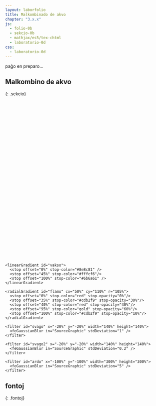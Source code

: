 ```yaml
---
layout: laborfolio
title: Malkombinado de akvo
chapter: "3.x.x"
js:
  - folio-0b
  - sekcio-0b 
  - mathjax/es5/tex-chtml
  - laboratorio-0d
css:
  - laboratorio-0d
---
```


paĝo en preparo...

<!--

https://de.wikipedia.org/wiki/Hofmannscher_Wasserzersetzungsapparat
https://www.3bscientific.de/product-manual/U14332_DE.pdf
http://dodo.fb06.fh-muenchen.de/lab_didaktik/pdf/web-elektrolyse.pdf

-->


## Malkombino de akvo
{: .sekcio}

<script>

  const eksperimentoj = {
  }

  let lab; // la laboratorio kaj iloj
  let aparato, voltmetro, eksperimento;
  const ALTO = 500;
  const LARĜO = 500;
  const X_HOFMANN = 200;

  function elektro() {
    //aparato.enhavo(eksperimento.ml);
    //mezurilo.valoro(0);
    const ŝaltilo = ĝi("#_plato_voltmetro .ŝaltilo");
    if (voltmetro.val <= 0) {
      // ŝaltu...
      ŝaltilo.classList.add("ŝaltita");
      voltmetro.valoro(19.8);
      vezikoj();
    } else {
      // malŝaltu
      ŝaltilo.classList.remove("ŝaltita");
      voltmetro.valoro(0);
      vezikoj_haltu();
    }
  }

  function vezikoj_haltu() {
    // ŝanĝu repeatCount al 1 (lasta)
    for (const am of ĉiuj("#vezikoj_H2 animateMotion, #vezikoj_O2 animateMotion")) {
      Lab.a(am,{
        repeatCount: "1"
      });
      am.beginElement();
    }

    // haltigu gasiĝon
    purigu_prokrastojn();

    // forigu vezikojn fine
    prokrastu(() => {
      forigu("#vezikoj_H2");
      forigu("#vezikoj_O2");
    }, 2000);
  }

  function vezikoj() {
    const h_alto = 300; // alto de aparataj tuboj
    // ni uzas "falaĵo"-n por leviĝantaj vezikoj, tial supro estu 0 kaj faldistanco negativa!
    // la vezikoj ekas ĉe la elektrodo en alto (0,40)
    // kaj atingu ĝis la supro de la enhavo. Kiam la akvinivelo sinkas
    // ni devos poste adapti faldistancon (negativa, ĉar ili ja leviĝas)
    const v1 = { id: "veziko_O2", klasoj: "", n: 6, daŭro: 2, supro: 0, alto: -40, faldistanco: -h_alto, falaĵalto: 0, videblo: 1.0 };
    const v2 = { id: "veziko_O2", klasoj: "", n: 5, daŭro: 5, aperdaŭro: 3, supro: 0, alto: -40, faldistanco: -h_alto, falaĵalto: 0, videblo: 1.0 };

    const limigo_O2 = aparato.enhavlimigo("1");
    const limigo_H2 = aparato.enhavlimigo("2");
    veziketoj_O2 = Lab.falaĵo("vezikoj_O2","vezikoj",
        v1, v2, limigo_O2, 25, h_alto);
    veziketoj_H2 = Lab.falaĵo("vezikoj_H2","vezikoj",
        {...v1,...{id: "veziko_H2",n: 12}},
        {...v2, ...{id: "veziko_H2",n: 10}},
        limigo_H2, 25, h_alto);
    aparato.vezikoj(veziketoj_O2,"1");  // aldonu vezikojn al jama likvo
    aparato.vezikoj(veziketoj_H2,"2");  // aldonu vezikojn al jama likvo

    for (const a of ĉiuj("#vezikoj_H2 animate, #vezikoj_O2 animate")) {
      a.beginElement();
    }
    for (const am of ĉiuj("#vezikoj_H2 animateMotion, #vezikoj_O2 animateMotion")) {
      Lab.a(am,{
        repeatCount: "indefinite",
        fill: "remove"
      });
      am.beginElement();
    }

    // regula adaptu la akvonivelon (t.e. gaskvanton)
    gasiĝo();
  }

  function gasiĝo() {
    const ms = 600;
    const ml = 1; //0.1; // triono estas O2 kaj du trionoj H2

    if (aparato.ml_H2<57 && aparato.ml_O2<57) {
      // aparato.enhavo(...ml))
      aparato.gasiĝo(ml);

      // revoku nin post kelkaj ms
      prokrastu(() => gasiĝo(ml), ms);
    } else {
      // haltigu la aparaton
      elektro();
    }
  }

  function O2_ellaso() {
    aparato.krano_1.malfermu();
    // ellasu 10ml el la O2
    aparato.ellaso("1",10,()=>aparato.krano_1.fermu());
  }

  function H2_ellaso() {
    aparato.krano_2.malfermu();
    // forigu 10ml el la O2
    aparato.ellaso("2",10,()=>aparato.krano_2.fermu());
  }

  lanĉe(()=>{
    lab = new Laboratorio(ĝi("#eksperimento"),"fono",LARĜO,ALTO+10);

    // difinu vezikojn
    lab.difinoj().append(
      Lab.e("circle",{
        id: "veziko_H2",
        class: "veziko",
        r: 1.6
      }),
      Lab.e("circle",{
        id: "veziko_O2",
        class: "veziko",
        r: 2 // duoble volumeno: r_O2 = 1,25*r_H2
      })
    );

    // hofmann-aparato
    aparato = Lab.hofmanaparato("hofman",O2_ellaso,H2_ellaso); // elfluo = 100ml, t.e. malplena
    // du provtubojp por kapti gason
    ptubo1 = Lab.provtubo("provtubo_1",0,15,80,175);
    ptubo2 = Lab.provtubo("provtubo_2",0,15,80,182);
    // tensimezurilo
    voltmetro = new LabMezurilo("voltmetro",30,"V");

    // dratoj por kunligi la elekjtrodojn kun la voltmetro
    const drato_plus = new LabIlo("drato_plus");
    drato_plus.g = Lab.e("g",{id: "drato_plus"});
    drato_plus.g.append(
      Lab.e("path",{
            d: `M${10+120},${ALTO-90+20+1}Q160,${ALTO-90+20+2} 170,${ALTO-35}Q170,${ALTO-10} ${X_HOFMANN+8},${ALTO-10}`,
            class: "drato_plus"
        })
    );

    const drato_minus = new LabIlo("drato_minus");
    drato_minus.g = Lab.e("g",{id: "drato_minus"});
    drato_minus.g.append(
      Lab.e("path",{
            d: `M${10+120},${ALTO-90+60+2}Q180,${ALTO-90+60} 270,${ALTO-20}L${X_HOFMANN+130},${ALTO-10}`,
            class: "drato_minus"
        })
    );

    // keno por testo
    keno = new LabKeno("keno",4,150,5);
    // kandelo por testo
    kandelo = new LabKandelo("kandelo",40,16);

    lab.metu(drato_minus,{id:'drato_minus',x:0,y:0});
    lab.metu(drato_plus,{id:'drato_minus',x:0,y:0});
    lab.metu(voltmetro,{id: "voltmetro", x:10, y:ALTO-90});
    lab.metu(aparato,{id: "malsupre", x:X_HOFMANN, y:ALTO-20});
    lab.metu(ptubo1,{id: "maldekstre", x:X_HOFMANN, y: -95});
    lab.metu(ptubo2,{id: "dekstre", x:X_HOFMANN+140, y: -95});
    /* PROVIZORE ŝparu kalkultempon por la animacio:
    lab.metu(keno,{id: "keno", x:X_HOFMANN+190, y:ALTO-20});
    lab.metu(kandelo,{id: "kandelo", x:X_HOFMANN+230, y:ALTO-20});
*/

    // ŝaltilo por la elektro
    const ŝaltilo = ĝi("#_plato_voltmetro .ŝaltilo");
    lab.klak_reago(ŝaltilo,(btn) => {
      elektro();
    });

  });
</script>

<svg id="eksperimento"
    version="1.1" 
    xmlns="http://www.w3.org/2000/svg" 
    xmlns:xlink="http://www.w3.org/1999/xlink" width="100%" viewBox="-10 -10 520 520">
 <style type="text/css">
    <![CDATA[
      .butono.premita rect {
        fill: #004b4b;
      }
      .likvo {
        fill: hsla(236, 14%, 75%, 0.4);
      }
      .veziko {
        fill: url(#vitro);
        stroke: black;
        stroke-width: 0.2;
      }
      .klemo_1 {
        fill: url(#klemo_plus);
      }
      .klemo_2 {
        fill: url(#klemo_minus);
      }
      .drato_plus {
        fill: none;
        stroke-width: 2;
        stroke: crimson;
      }
      .drato_minus {
        fill: none;
        stroke-width: 2;
        stroke: #223;
      }
      .ŝaltilo rect {
        stroke: #ccc;
        fill: #ddf;
      }
      .ŝaltilo.ŝaltita rect {
        fill: #668;
      }
      .ŝaltilo text {
        fill: #112;
        font-size: 11pt;
      }
      .ŝaltilo.ŝaltita text {
        fill: #811;
      }
    ]]>
  </style>

  <defs>
    <linearGradient id="ligno">
      <stop offset="0%" stop-color="#d0be8e" />
      <stop offset="40%" stop-color="#f5e7c0"/>
      <stop offset="100%" stop-color="#524a35" />
    </linearGradient>


    <linearGradient id="vakso">
      <stop offset="0%" stop-color="#8e8c81" />
      <stop offset="45%" stop-color="#fffcf6"/>
      <stop offset="100%" stop-color="#6b6a61" />
    </linearGradient>
        
    <radialGradient id="flamo" cx="50%" cy="110%" r="105%">
      <stop offset="0%" stop-color="red" stop-opacity="0%"/>
      <stop offset="35%" stop-color="#cdb2f9" stop-opacity="30%"/>
      <stop offset="40%" stop-color="red" stop-opacity="40%"/>
      <stop offset="95%" stop-color="gold" stop-opacity="60%"/>
      <stop offset="100%" stop-color="#cdb2f9" stop-opacity="10%"/>
    </radialGradient>
    
    <filter id="svago" x="-20%" y="-20%" width="140%" height="140%">    
      <feGaussianBlur in="SourceGraphic" stdDeviation="1" />
    </filter>
   
    <filter id="svago2" x="-20%" y="-20%" width="140%" height="140%">    
      <feGaussianBlur in="SourceGraphic" stdDeviation="0.2" />
    </filter>    

    <filter id="ardo" x="-100%" y="-100%" width="300%" height="300%">    
      <feGaussianBlur in="SourceGraphic" stdDeviation="5" />
    </filter>
  </defs>  
</svg>


## fontoj
{: .fontoj}

[^sx1]: [Eigendissoziation des Wassers entschlüsselt](https://www.scinexx.de/news/technik/eigendissoziation-des-wassers-entschluesselt/)
[^cu1]: [Säuren, Basen, Salze](https://www.chemieunterricht.de/dc2/wsu-grund/kap_14.htm)
